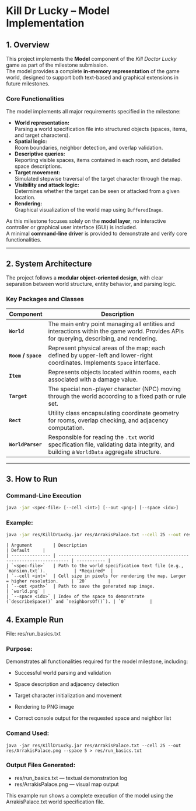 # Kill Dr Lucky – Model Implementation

## 1. Overview

This project implements the **Model** component of the *Kill Doctor Lucky* game as part of the milestone submission.  
The model provides a complete **in-memory representation** of the game world, designed to support both text-based and graphical extensions in future milestones.

### Core Functionalities
The model implements all major requirements specified in the milestone:
- **World representation:**  
  Parsing a world specification file into structured objects (spaces, items, and target characters).  
- **Spatial logic:**  
  Room boundaries, neighbor detection, and overlap validation.  
- **Descriptive queries:**  
  Reporting visible spaces, items contained in each room, and detailed space descriptions.  
- **Target movement:**  
  Simulated stepwise traversal of the target character through the map.  
- **Visibility and attack logic:**  
  Determines whether the target can be seen or attacked from a given location.  
- **Rendering:**  
  Graphical visualization of the world map using `BufferedImage`.

As this milestone focuses solely on the **model layer**, no interactive controller or graphical user interface (GUI) is included.  
A minimal **command-line driver** is provided to demonstrate and verify core functionalities.

---

## 2. System Architecture

The project follows a **modular object-oriented design**, with clear separation between world structure, entity behavior, and parsing logic.

### Key Packages and Classes

| Component | Description |
|------------|-------------|
| **`World`** | The main entry point managing all entities and interactions within the game world. Provides APIs for querying, describing, and rendering. |
| **`Room` / `Space`** | Represent physical areas of the map; each defined by upper-left and lower-right coordinates. Implements `Space` interface. |
| **`Item`** | Represents objects located within rooms, each associated with a damage value. |
| **`Target`** | The special non-player character (NPC) moving through the world according to a fixed path or rule set. |
| **`Rect`** | Utility class encapsulating coordinate geometry for rooms, overlap checking, and adjacency computation. |
| **`WorldParser`** | Responsible for reading the `.txt` world specification file, validating data integrity, and building a `WorldData` aggregate structure. |

---

## 3. How to Run

### Command-Line Execution

```bash
java -jar <spec-file> [--cell <int>] [--out <png>] [--space <idx>]
```

### Example:
```bash
java -jar res/KillDrLucky.jar res/ArrakisPalace.txt --cell 25 --out res/ArrakisPalace.png --space 5 > res/run_basics.txt
```

```
| Argument        | Description                                                                | Default     |
| --------------- | -------------------------------------------------------------------------- | ----------- |
| `<spec-file>`   | Path to the world specification text file (e.g., `mansion.txt`).           | *Required*  |
| `--cell <int>`  | Cell size in pixels for rendering the map. Larger = higher resolution.     | `20`        |
| `--out <path>`  | Path to save the generated map image.                                      | `world.png` |
| `--space <idx>` | Index of the space to demonstrate (`describeSpace()` and `neighborsOf()`). | `0`         |
```

## 4. Example Run

File: res/run_basics.txt

### Purpose:
Demonstrates all functionalities required for the model milestone, including:

- Successful world parsing and validation

- Space description and adjacency detection

- Target character initialization and movement

- Rendering to PNG image

- Correct console output for the requested space and neighbor list

### Comand Used:
```
java -jar res/KillDrLucky.jar res/ArrakisPalace.txt --cell 25 --out res/ArrakisPalace.png --space 5 > res/run_basics.txt
```

### Output Files Generated:
- res/run_basics.txt — textual demonstration log
- res/ArrakisPalace.png — visual map output

This example run shows a complete execution of the model using the ArrakisPalace.txt world specification file.
